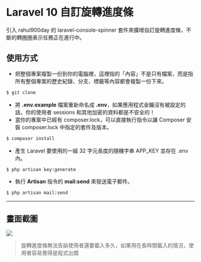 # Laravel 10 自訂旋轉進度條

引入 rahul900day 的 laravel-console-spinner 套件來擴增自訂旋轉進度條，不斷的轉圈圈表示任務正在進行中。

## 使用方式
- 把整個專案複製一份到你的電腦裡，這裡指的「內容」不是只有檔案，而是指所有整個專案的歷史紀錄、分支、標籤等內容都會複製一份下來。
```sh
$ git clone
```
- 將 __.env.example__ 檔案重新命名成 __.env__，如果應用程式金鑰沒有被設定的話，你的使用者 sessions 和其他加密的資料都是不安全的！
- 當你的專案中已經有 composer.lock，可以直接執行指令以讓 Composer 安裝 composer.lock 中指定的套件及版本。
```sh
$ composer install
```
- 產生 Laravel 要使用的一組 32 字元長度的隨機字串 APP_KEY 並存在 .env 內。
```sh
$ php artisan key:generate
```
- 執行 __Artisan__ 指令的 __mail:send__ 來發送電子郵件。
```sh
$ php artisan mail:send
```

----

## 畫面截圖
![](https://i.imgur.com/a9O9uiK.gif)
> 旋轉進度條無法告訴使用者還要載入多久，如果用在長時間載入的情況，使用者容易覺得是程式出錯

